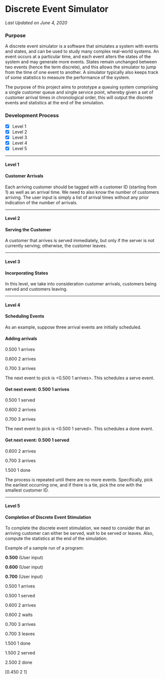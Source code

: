 # Discrete Event Simulator
_Last Updated on June 4, 2020_

### Purpose

A discrete event simulator is a software that simulates a system with events and states, and can be used to study
many complex real-world systems. An event occurs at a particular time, and each event alters the states of the system
and may generate more events. States remain unchanged between two events (hence the term discrete), and this
allows the simulator to jump from the time of one event to another. A simulator typically also keeps track of some
statistics to measure the performance of the system.

The purpose of this project aims to prototype a queuing system comprising a single customer queue and single service point, 
whereby given a set of customer arrival times in chronological order, this will output the discrete events and statistics at the
end of the simulation.

### Development Process

- [x] Level 1
- [x] Level 2
- [x] Level 3
- [x] Level 4
- [x] Level 5

---

#### Level 1

#### Customer Arrivals

Each arriving customer should be tagged with a customer ID (starting from 1) as well as an arrival time. 
We need to also know the number of customers arriving. 
The user input is simply a list of arrival times without any prior indication of the number of arrivals.

---

#### Level 2

#### Serving the Customer

A customer that arrives is served immediately, but only if the server is not currently serving; otherwise, the customer leaves. 

---

#### Level 3

#### Incorporating States 

In this level, we take into consideration customer arrivals, customers being served and customers leaving.

---

#### Level 4

#### Scheduling Events

As an example, suppose three arrival events are initially scheduled.
#### Adding arrivals
0.500 1 arrives

0.600 2 arrives

0.700 3 arrives

The next event to pick is <0.500 1 arrives>. This schedules a serve event.
#### Get next event: 0.500 1 arrives
0.500 1 served

0.600 2 arrives

0.700 3 arrives

The next event to pick is <0.500 1 served>. This schedules a done event.
#### Get next event: 0.500 1 served
0.600 2 arrives

0.700 3 arrives

1.500 1 done

The process is repeated until there are no more events.
Specifically, pick the earliest occurring one, and if there is a tie, pick the one with the smallest customer ID.

---

#### Level 5

#### Completion of Discrete Event Stimulation

To complete the discrete event stimulation, we need to consider that an arriving customer can either be served, wait to be served or leaves. Also, compute the statistics at the end of the simulation.

Example of a sample run of a program:

**0.500** (User input)

**0.600** (User input)

**0.700** (User input)

0.500 1 arrives

0.500 1 served

0.600 2 arrives

0.600 2 waits

0.700 3 arrives

0.700 3 leaves

1.500 1 done

1.500 2 served

2.500 2 done

[0.450 2 1]
